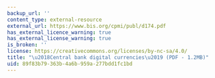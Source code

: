 ```yaml
---
backup_url: ''
content_type: external-resource
external_url: https://www.bis.org/cpmi/publ/d174.pdf
has_external_licence_warning: true
has_external_license_warning: true
is_broken: ''
license: https://creativecommons.org/licenses/by-nc-sa/4.0/
title: "\u2018Central bank digital currencies\u2019 (PDF - 1.2MB)"
uid: 89f83b79-363b-4a6b-959a-277bdd1fc1bd
---
```

